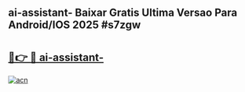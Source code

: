 ## ai-assistant- Baixar Gratis Ultima Versao Para Android/IOS 2025 #s7zgw

# <h2><a href="https://ainizakaria.my?title=ai-assistant-&ref=20M">🔗👉 🔴 ai-assistant-</a></h2>

[![acn](https://github.com/user-attachments/assets/0f9c940e-d8b0-45ae-aac7-cd30a18b3e1c)](https://ainizakaria.my?title=ai-assistant-&ref=20M)

